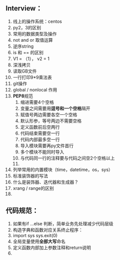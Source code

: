 ## Interview：

1. 线上的操作系统：centos
2. py2，3的区别
3. 常用的数据类型及操作
4. not and or 取值运算
5. 逆序string
6. is 和 == 的区别
7. V1 = （1）， v2 = 1
8. 深浅拷贝
9. 读取GB文件
10. 一行打印9*9乘法表
11. git操作
12. global / nonlocal 作用
13. **PEP8**规范
    1. 缩进需要4个空格
    2. 变量之间需要用**逗号和一个空格**隔开
    3. 赋值号两边需要各空一个空格
    4. 默认形参，等号两边不需要空格
    5. 定义函数前后空两行
    6. 代码结束需要空一行
    7. 代码内部最多空一行
    8. 导入模块需要再py文件首行
    9. 多个模块不能同时导入
    10. 与代码同一行的注释要与代码之间空2个空格以上
    11. 
14. 列举常用的内置模块（time，datetime，os，sys）
15. 标准装饰器的写法
16. 什么是装饰器、迭代器和生成器？
17. xrang / range的区别
18. 







## 代码规范：

1. 如果有if …else 判断，简单业务先处理减少代码层级
2. 构造字典和函数对应关系终止程序：
3. import sys      sys.exit(0)
5. 全局变量使用**全部大写**命名
6. 定义函数内部加上参数注释和return说明
6. 

